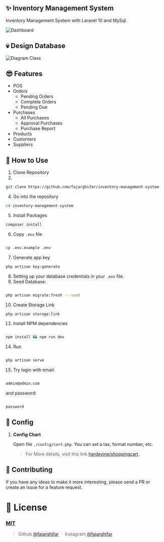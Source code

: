 ## ✨ Inventory Management System

Inventory Management System with Laravel 10 and MySql.

![Dashboard](https://user-images.githubusercontent.com/71541409/236858603-89e4be74-0a8b-4b4b-98b0-24e66ec5602d.png)

## 💀 Design Database
![Diagram Class](https://github.com/fajarghifar/inventory-management-system/assets/71541409/0c7d4163-96f5-4724-8741-4615e52ecf98)

## 😎 Features
- POS
- Orders
  - Pending Orders
  - Complete Orders
  - Pending Due
- Purchases
  - All Purchases
  - Approval Purchases
  - Purchase Report
- Products
- Customers
- Suppliers

## 🚀 How to Use

1. Clone Repository
2. 

```bash
git clone https://github.com/fajarghifar/inventory-management-system
```

4. Go into the repository 

```bash
cd inventory-management-system
```

5. Install Packages 

```bash
composer install
```


6. Copy `.env` file 

```bash

cp .env.example .env

```

7. Generate app key 

```bash
php artisan key:generate
```

8. Setting up your database credentials in your `.env` file.
9. Seed Database: 

```bash

php artisan migrate:fresh ---seed

```
10. Create Storage Link

```bash
php artisan storage:link
```

12. Install NPM dependencies 

```bash

npm install && npm run dev

```
14. Run 

```bash

php artisan serve

```
15. Try login with email: 

```bash

admin@admin.com

```
and password: 

```bash

password

```

## 🚀 Config

1. **Config Chart**

    Open file `./config/cart.php`. You can set a tax, format number, etc.
    > For More details, visit this link [hardevine/shoppingcart](https://packagist.org/packages/hardevine/shoppingcart).

## 📝 Contributing

If you have any ideas to make it more interesting, please send a PR or create an issue for a feature request.

# 🤝 License

### [MIT](LICENSE)

> Github [@fajarghifar](https://github.com/fajarghifar) &nbsp;&middot;&nbsp;
> Instagram [@fajarghifar](https://instagram.com/fajarghifar)
